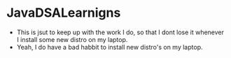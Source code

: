 # JavaDSALearnigns

- This is jsut to keep up with the work I do, so that I dont lose it whenever I install some new distro on my laptop.
- Yeah, I do have a bad habbit to install new distro's on my laptop.
